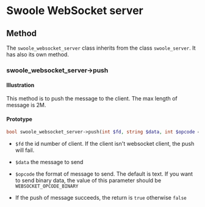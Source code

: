 # Swoole WebSocket server

## Method

The `swoole_websocket_server` class inherits from the class `swoole_server`. It has also its own method.

### swoole_websocket_server->push

#### Illustration

This method is to push the message to the client. The max length of message is 2M.

#### Prototype

```php
bool swoole_websocket_server->push(int $fd, string $data, int $opcode = 1, bool $finish = true);
```
- `$fd` the id number of client. If the client isn't websocket client, the push will fail.

- `$data` the message to send

- `$opcode` the format of message to send. The default is text. If you want to send binary data, the value of this parameter should be `WEBSOCKET_OPCODE_BINARY`

- If the push of message succeeds, the return is `true` otherwise `false`
